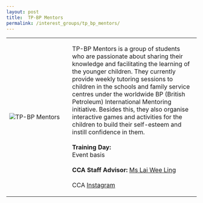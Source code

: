 ```yaml
---
layout: post
title:  TP-BP Mentors
permalink: /interest_groups/tp_bp_mentors/
---
```


<div>
    <table>
        <tr>
            <td style="width:33%"><image src="{{site.baseurl}}/images/CCA_tp_bp_mentors.jpg" style="display:block;margin-left:auto;margin-right:auto;" alt="TP-BP Mentors"></image></td>
            <td>
                <p>
                    TP-BP Mentors is a group of students who are passionate about sharing their knowledge and facilitating the learning of the younger children. They currently provide weekly tutoring sessions to children in the schools and family service centres under the worldwide BP (British Petroleum) International Mentoring initiative. Besides this, they also organise interactive games and activities for the children to build their self-esteem and instill confidence in them.<br>
                    <br>
                    <b>Training Day:</b><br>
                    Event basis<br>
                    <br>
                    <b>CCA Staff Advisor:</b> <a href="mailto:weeling@tp.edu.sg">Ms Lai Wee Ling</a><br>
                    <br>
                    CCA <a href="https://www.instagram.com/tpbpmentoring">Instagram</a>
                </p>
            </td>
        </tr>
    </table>
</div>